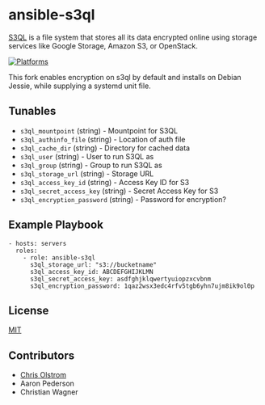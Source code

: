 # ansible-s3ql

[S3QL](https://bitbucket.org/nikratio/s3ql/) is a file system that stores all its data encrypted online using storage services like Google Storage, Amazon S3, or OpenStack.

[![Platforms](http://img.shields.io/badge/Platforms-Debian-green.svg?style=flat)](#)

This fork enables encryption on s3ql by default and installs on Debian Jessie, while supplying a systemd unit file. 

Tunables
--------
* `s3ql_mountpoint` (string) - Mountpoint for S3QL
* `s3ql_authinfo_file` (string) - Location of auth file
* `s3ql_cache_dir` (string) - Directory for cached data
* `s3ql_user` (string) - User to run S3QL as
* `s3ql_group` (string) - Group to run S3QL as
* `s3ql_storage_url` (string) - Storage URL
* `s3ql_access_key_id` (string) - Access Key ID for S3
* `s3ql_secret_access_key` (string) - Secret Access Key for S3
* `s3ql_encryption_password` (string) - Password for encryption?

Example Playbook
----------------
    - hosts: servers
      roles:
        - role: ansible-s3ql
          s3ql_storage_url: "s3://bucketname"
          s3ql_access_key_id: ABCDEFGHIJKLMN
          s3ql_secret_access_key: asdfghjklqwertyuiopzxcvbnm
          s3ql_encryption_password: 1qaz2wsx3edc4rfv5tgb6yhn7ujm8ik9ol0p

License
-------
[MIT](https://tldrlegal.com/license/mit-license)

Contributors
------------
* [Chris Olstrom](https://colstrom.github.io/)
* Aaron Pederson
* Christian Wagner
